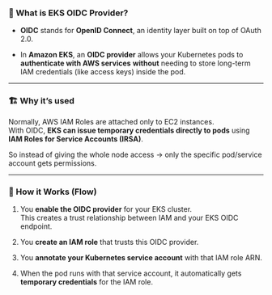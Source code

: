 ### 🧩 What is **EKS OIDC Provider**?

- **OIDC** stands for **OpenID Connect**, an identity layer built on top of OAuth 2.0.
    
- In **Amazon EKS**, an **OIDC provider** allows your Kubernetes pods to **authenticate with AWS services** **without** needing to store long-term IAM credentials (like access keys) inside the pod.
    

---

### 🏗️ Why it’s used

Normally, AWS IAM Roles are attached only to EC2 instances.  
With OIDC, **EKS can issue temporary credentials directly to pods** using **IAM Roles for Service Accounts (IRSA)**.

So instead of giving the whole node access → only the specific pod/service account gets permissions.

---

### 🔐 How it Works (Flow)

1. You **enable the OIDC provider** for your EKS cluster.  
    This creates a trust relationship between IAM and your EKS OIDC endpoint.
    
2. You **create an IAM role** that trusts this OIDC provider.
    
3. You **annotate your Kubernetes service account** with that IAM role ARN.
    
4. When the pod runs with that service account, it automatically gets **temporary credentials** for the IAM role.
